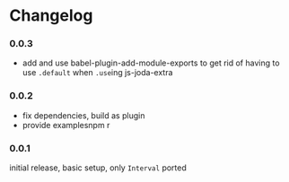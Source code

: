 Changelog
=========

### 0.0.3

* add and use babel-plugin-add-module-exports to get rid of having to use `.default` when `.use`ing js-joda-extra

### 0.0.2

* fix dependencies, build as plugin
* provide examplesnpm r

### 0.0.1

initial release, basic setup, only `Interval` ported 
